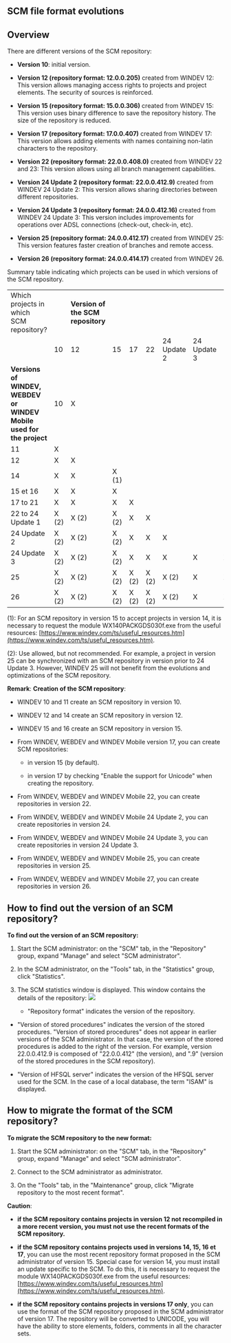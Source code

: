 


## SCM file format evolutions
			



<a name="NOTE1"></a>
<a name="NOTE1_1"></a>


## Overview
<a name="overview_ELTTEXTE000511"></a>
There are different versions of the SCM repository:

- **Version 10**: initial version.

- **Version 12 (repository format: 12.0.0.205)** created from WINDEV 12: 
	This version allows managing access rights to projects and project elements. The security of sources is reinforced.

- **Version 15 (repository format: 15.0.0.306)** created from WINDEV 15: 
	This version uses binary difference to save the repository history. The size of the repository is reduced.

- **Version 17 (repository format: 17.0.0.407)** created from WINDEV 17: 
	This version allows adding elements with names containing non-latin characters to the repository. 

- **Version 22 (repository format: 22.0.0.408.0)** created from WINDEV 22 and 23: 
	This version allows using all branch management capabilities.

- **Version 24 Update 2 (repository format: 22.0.0.412.9)** created from WINDEV 24 Update 2: 
	This version allows sharing directories between different repositories.

- **Version 24 Update 3 (repository format: 24.0.0.412.16)** created from WINDEV 24 Update 3: 
	This version includes improvements for operations over ADSL connections (check-out, check-in, etc).

- **Version 25 (repository format: 24.0.0.412.17)** created from WINDEV 25: 
	This version features faster creation of branches and remote access.

- **Version 26 (repository format: 24.0.0.414.17)** created from WINDEV 26.




Summary table indicating which projects can be used in which versions of the SCM repository. 


|   |   |   |   |   |   |   |   |   |   |   |
| --- | --- | --- | --- | --- | --- | --- | --- | --- | --- | --- |
| Which projects in which SCM repository? |   | **Version of the SCM repository** |
|   | 10 | 12 | 15 | 17 | 22 | 24<br>Update 2 | 24<br>Update 3 | 25 | 26 |
| **Versions of WINDEV, WEBDEV or WINDEV Mobile used for the project** | 10 | X |   |   |   |   |   |   |   |   |
| 11 | X |   |   |   |   |   |   |   |   |
| 12 | X | X |   |   |   |   |   |   |   |
| 14 | X | X | X (1) |   |   |   |   |   |   |
| 15 et 16 | X | X | X |   |   |   |   |   |   |
| 17 to 21 | X | X | X | X |  |   |   |   |   |
| 22 to 24 Update 1 | X (2) | X (2) | X (2) | X | X |   |   |   |   |
| 24 Update 2 | X (2) | X (2) | X (2) | X | X | X |   |   |   |
| 24 Update 3 | X (2) | X (2) | X (2) | X | X | X | X | X | X |
| 25 | X (2) | X (2) | X (2) | X (2) | X (2) | X (2) | X | X | X |
| 26 | X (2) | X (2) | X (2) | X (2) | X (2) | X (2) | X | X | X |


(1): For an SCM repository in version 15 to accept projects in version 14, it is necessary to request the module WX140PACKGDS030f.exe from the useful resources: [https://www.windev.com/ts/useful_resources.htm](https://www.windev.com/ts/useful_resources.htm). 

(2): Use allowed, but not recommended. For example, a project in version 25 can be synchronized with an SCM repository in version prior to 24 Update 3. However, WINDEV 25 will not benefit from the evolutions and optimizations of the SCM repository.

**Remark**: **Creation of the SCM repository**:

- WINDEV 10 and 11 create an SCM repository in version 10.

- WINDEV 12 and 14 create an SCM repository in version 12.

- WINDEV 15 and 16 create an SCM repository in version 15.

- From WINDEV, WEBDEV and WINDEV Mobile version 17, you can create SCM repositories: 

	- in version 15 (by default).

	- in version 17 by checking "Enable the support for Unicode" when creating the repository.




- From WINDEV, WEBDEV and WINDEV Mobile 22, you can create repositories in version 22.

- From WINDEV, WEBDEV and WINDEV Mobile 24 Update 2, you can create repositories in version 24.

- From WINDEV, WEBDEV and WINDEV Mobile 24 Update 3, you can create repositories in version 24 Update 3.

- From WINDEV, WEBDEV and WINDEV Mobile 25, you can create repositories in version 25.

- From WINDEV, WEBDEV and WINDEV Mobile 27, you can create repositories in version 26.




<a name="NOTE2"></a>
<a name="NOTE2_1"></a>


## How to find out the version of an SCM repository?
<a name="how_find_out_the_version_scm_repository_ELTTEXTE000535"></a>
**To find out the version of an SCM repository:**

1. Start the SCM administrator: on the "SCM" tab, in the "Repository" group, expand "Manage" and select "SCM administrator". 

2. In the SCM administrator, on the "Tools" tab, in the "Statistics" group, click "Statistics".

3. The SCM statistics window is displayed. This window contains the details of the repository: ![](https://doc.pcsoft.fr/en-US/images/image.awp?langid=3&name=P4_Int%E9gration%20dans%20le%20GDS%20-%20HC%20N%B0013.jpg)


	- "Repository format" indicates the version of the repository. 

- "Version of stored procedures" indicates the version of the stored procedures. "Version of stored procedures" does not appear in earlier versions of the SCM administrator. In that case, the version of the stored procedures is added to the right of the version. For example, version 22.0.0.412.9 is composed of "22.0.0.412" (the version), and ".9" (version of the stored procedures in the SCM repository).

- "Version of HFSQL server" indicates the version of the HFSQL server used for the SCM. In the case of a local database, the term "ISAM" is displayed. 




<a name="NOTE3"></a>
<a name="NOTE3_1"></a>


## How to migrate the format of the SCM repository?
<a name="how_migrate_the_format_the_scm_repository_ELTTEXTE000559"></a>
**To migrate the SCM repository to the new format:**

1. Start the SCM administrator: on the "SCM" tab, in the "Repository" group, expand "Manage" and select "SCM administrator".

2. Connect to the SCM administrator as administrator.

3. On the "Tools" tab, in the "Maintenance" group, click "Migrate repository to the most recent format".




**Caution**:

- **if the SCM repository contains projects in version 12 not recompiled in a more recent version, you must not use the recent formats of the SCM repository.**

- **if the SCM repository contains projects used in versions 14, 15, 16 et 17**, you can use the most recent repository format proposed in the SCM administrator of version 15. Special case for version 14, you must install an update specific to the SCM. To do this, it is necessary to request the module WX140PACKGDS030f.exe from the useful resources: [https://www.windev.com/ts/useful_resources.htm](https://www.windev.com/ts/useful_resources.htm). 

- **if the SCM repository contains projects in versions 17 only**, you can use the format of the SCM repository proposed in the SCM administrator of version 17. The repository will be converted to UNICODE, you will have the ability to store elements, folders, comments in all the character sets.





